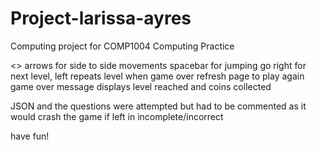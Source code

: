 # Project-larissa-ayres
Computing project for COMP1004 Computing Practice

<> arrows for side to side movements spacebar for jumping
go right for next level, left repeats level
when game over refresh page to play again
game over message displays level reached and coins collected

JSON and the questions were attempted but had to be commented as it would crash the game if left in incomplete/incorrect

have fun!
